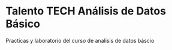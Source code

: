 # Talento TECH Análisis de Datos Básico
Practicas y laboratorio del curso de analisis de datos báscio
